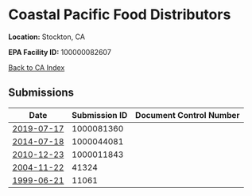 # Coastal Pacific Food Distributors

**Location:** Stockton, CA

**EPA Facility ID:** 100000082607

[Back to CA Index](../../index.md)

## Submissions

| Date | Submission ID | Document Control Number |
|------|--------------|-------------------------|
| [2019-07-17](submissions/1000081360.md) | 1000081360 |  |
| [2014-07-18](submissions/1000044081.md) | 1000044081 |  |
| [2010-12-23](submissions/1000011843.md) | 1000011843 |  |
| [2004-11-22](submissions/41324.md) | 41324 |  |
| [1999-06-21](submissions/11061.md) | 11061 |  |
